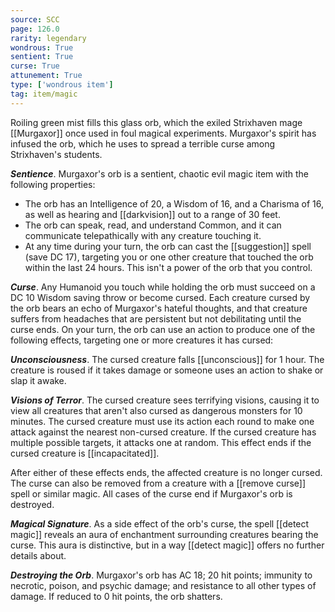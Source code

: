 ```yaml
---
source: SCC
page: 126.0
rarity: legendary
wondrous: True
sentient: True
curse: True
attunement: True
type: ['wondrous item']
tag: item/magic
---
```


Roiling green mist fills this glass orb, which the exiled Strixhaven mage [[Murgaxor]] once used in foul magical experiments. Murgaxor's spirit has infused the orb, which he uses to spread a terrible curse among Strixhaven's students.

**_Sentience_**. Murgaxor's orb is a sentient, chaotic evil magic item with the following properties:

- The orb has an Intelligence of 20, a Wisdom of 16, and a Charisma of 16, as well as hearing and [[darkvision]] out to a range of 30 feet.
- The orb can speak, read, and understand Common, and it can communicate telepathically with any creature touching it.
- At any time during your turn, the orb can cast the [[suggestion]] spell (save DC 17), targeting you or one other creature that touched the orb within the last 24 hours. This isn't a power of the orb that you control.

**_Curse_**. Any Humanoid you touch while holding the orb must succeed on a DC 10 Wisdom saving throw or become cursed. Each creature cursed by the orb bears an echo of Murgaxor's hateful thoughts, and that creature suffers from headaches that are persistent but not debilitating until the curse ends. On your turn, the orb can use an action to produce one of the following effects, targeting one or more creatures it has cursed:

**_Unconsciousness_**. The cursed creature falls [[unconscious]] for 1 hour. The creature is roused if it takes damage or someone uses an action to shake or slap it awake.

**_Visions of Terror_**. The cursed creature sees terrifying visions, causing it to view all creatures that aren't also cursed as dangerous monsters for 10 minutes. The cursed creature must use its action each round to make one attack against the nearest non-cursed creature. If the cursed creature has multiple possible targets, it attacks one at random. This effect ends if the cursed creature is [[incapacitated]].

After either of these effects ends, the affected creature is no longer cursed. The curse can also be removed from a creature with a [[remove curse]] spell or similar magic. All cases of the curse end if Murgaxor's orb is destroyed.

**_Magical Signature_**. As a side effect of the orb's curse, the spell [[detect magic]] reveals an aura of enchantment surrounding creatures bearing the curse. This aura is distinctive, but in a way [[detect magic]] offers no further details about.

**_Destroying the Orb_**. Murgaxor's orb has AC 18; 20 hit points; immunity to necrotic, poison, and psychic damage; and resistance to all other types of damage. If reduced to 0 hit points, the orb shatters.


